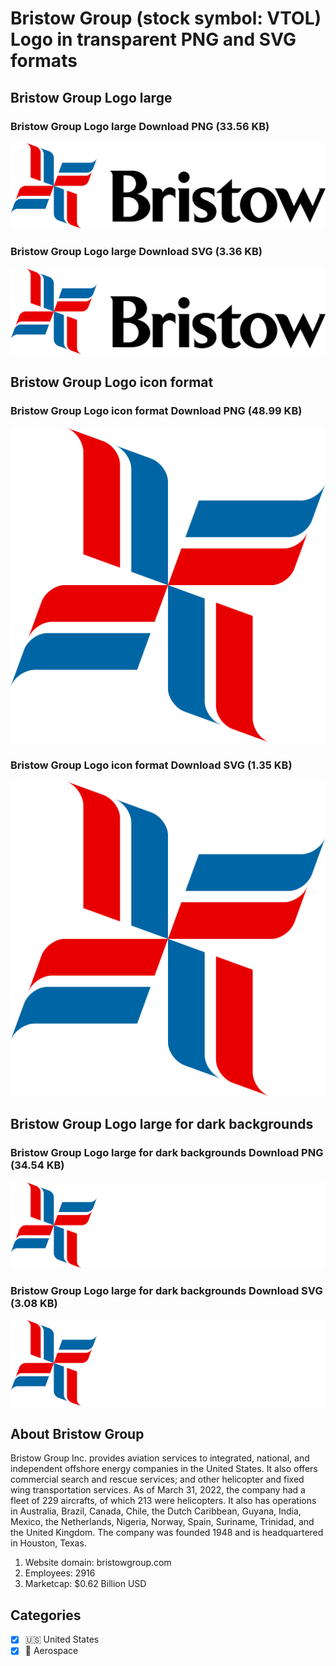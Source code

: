 # Bristow Group (stock symbol: VTOL) Logo in transparent PNG and SVG formats

## Bristow Group Logo large

### Bristow Group Logo large Download PNG (33.56 KB)

![Bristow Group Logo large Download PNG (33.56 KB)](/img/orig/VTOL_BIG-969357e3.png)

### Bristow Group Logo large Download SVG (3.36 KB)

![Bristow Group Logo large Download SVG (3.36 KB)](/img/orig/VTOL_BIG-c4b1c28c.svg)

## Bristow Group Logo icon format

### Bristow Group Logo icon format Download PNG (48.99 KB)

![Bristow Group Logo icon format Download PNG (48.99 KB)](/img/orig/VTOL-5a215f01.png)

### Bristow Group Logo icon format Download SVG (1.35 KB)

![Bristow Group Logo icon format Download SVG (1.35 KB)](/img/orig/VTOL-5545a203.svg)

## Bristow Group Logo large for dark backgrounds

### Bristow Group Logo large for dark backgrounds Download PNG (34.54 KB)

![Bristow Group Logo large for dark backgrounds Download PNG (34.54 KB)](/img/orig/VTOL_BIG.D-3bdfe702.png)

### Bristow Group Logo large for dark backgrounds Download SVG (3.08 KB)

![Bristow Group Logo large for dark backgrounds Download SVG (3.08 KB)](/img/orig/VTOL_BIG.D-24847eb4.svg)

## About Bristow Group

Bristow Group Inc. provides aviation services to integrated, national, and independent offshore energy companies in the United States. It also offers commercial search and rescue services; and other helicopter and fixed wing transportation services. As of March 31, 2022, the company had a fleet of 229 aircrafts, of which 213 were helicopters. It also has operations in Australia, Brazil, Canada, Chile, the Dutch Caribbean, Guyana, India, Mexico, the Netherlands, Nigeria, Norway, Spain, Suriname, Trinidad, and the United Kingdom. The company was founded 1948 and is headquartered in Houston, Texas.

1. Website domain: bristowgroup.com
2. Employees: 2916
3. Marketcap: $0.62 Billion USD


## Categories
- [x] 🇺🇸 United States
- [x] 🚀 Aerospace
